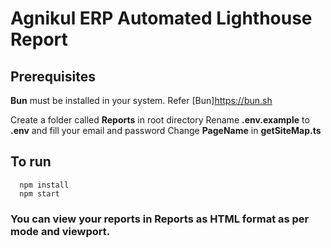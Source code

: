 # Agnikul ERP Automated Lighthouse Report

## Prerequisites

**Bun** must be installed in your system. Refer [Bun]https://bun.sh

Create a folder called **Reports** in root directory
Rename **.env.example** to **.env** and fill your email and password
Change **PageName** in **getSiteMap.ts**

## To run
```
  npm install
  npm start

```

### You can view your reports in Reports as HTML format as per mode and viewport.

